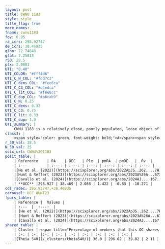 ```yaml
---
layout: post
title: CWNU 1183
style: style
title_flag: true
more_names: 
fname: cwnu1183
fov: 0.95
ra_icrs: 295.92747
de_icrs: 38.46935
glon: 72.74848
glat: 7.25818
r50: 28.5
plx: 2.0881
UTI: "0.40"
UTI_COLOR: "#fff4d6"
UTI_C_N_COL: "#fdd7c3"
UTI_C_dens_COL: "#fee6ca"
UTI_C_C3_COL: "#d4edca"
UTI_C_lit_COL: "#fee8cc"
UTI_C_dup_COL: "#a6cab9"
UTI_C_N: 0.25
UTI_C_dens: 0.32
UTI_C_C3: 0.75
UTI_C_lit: 0.33
UTI_C_dup: 1.0
UTI_summary: |
    CWNU 1183 is a relatively close, poorly populated, loose object of high C3 quality. It was recently reported in the literature.<br><br>This object shares a moderate percentage of members with at least one entry reported in the same catalogue.
class3: |
    <span style="color: green; font-weight: bold;">A</span><span style="color: #FFC300; font-weight: bold;">B</span>
r_50_val: 28.5
N_50_val: 25
scix_url: CWNU%201183
posit_table: |
    | Reference    | RA    | DEC   | Plx  | pmRA  | pmDE   |  Rv  |
    | :---         | :---: | :---: | :---: | :---: | :---: | :---: |
    |[He et al. (2022)](https://scixplorer.org/abs/2022ApJS..262....7H) | 295.669 | 38.276 | 2.107 | 1.325 | -1.214 | -- |
    |[Hunt & Reffert (2023)](https://scixplorer.org/abs/2023A%26A...673A.114H) | 295.611 | 38.272 | 2.07 | 1.491 | -0.592 | -7.079 |
    |[Cavallo et al. (2024)](https://scixplorer.org/abs/2024AJ....167...12C) | 297.33 | 39.789 | 2.075 | -- | -- | -- |
    | **UCC** |295.927 | 38.469 | 2.088 | 1.422 | -0.83 | -10.271 | 
cds_radec: 295.92747,+38.46935
carousel: UCC_HUNT23
fpars_table: |
    | Reference |  Values |
    | :---  |  :---:  |
    | [He et al. (2022)](https://scixplorer.org/abs/2022ApJS..262....7H) | `A0=0.1, logAge=7.65` |
    | [Hunt & Reffert (2023)](https://scixplorer.org/abs/2023A%26A...673A.114H) | `AV50=0.108, diffAV50=0.587, MOD50=8.324, logAge50=7.662` |
    | [Cavallo et al. (2024)](https://scixplorer.org/abs/2024AJ....167...12C) | `AV50=0.64, dMod50=8.57, logAge50=7.32, [Fe/H]50=0.07` |
shared_table: |
    | Cluster | <span title="Percentage of members that this OC shares with the ones listed">%</span>   | RA   | DEC   | Plx   | pmRA  | pmDE  | Rv | UTI |
    | :-: | :-: |:-: | :-: | :-: | :-: | :-: | :-: | :-: |
    |[Theia 540](/_clusters/theia540/)| 36.0 | 296.62 | 39.82 | 2.11 | 1.47 | -0.65 | -9.9 |0.16 |
---
```

